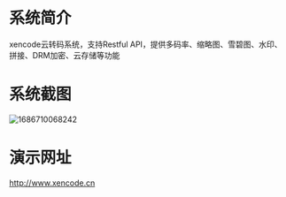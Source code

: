 # 系统简介
xencode云转码系统，支持Restful API，提供多码率、缩略图、雪碧图、水印、拼接、DRM加密、云存储等功能

# 系统截图
![1686710068242](https://github.com/vicent-q/xencode/assets/26664484/f461f162-7349-4ec1-a224-6b247b414db9)

# 演示网址
http://www.xencode.cn



